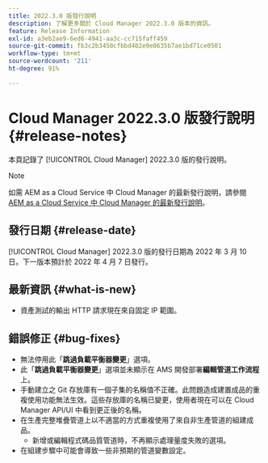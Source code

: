 ```yaml
---
title: 2022.3.0 版發行說明
description: 了解更多關於 Cloud Manager 2022.3.0 版本的資訊。
feature: Release Information
exl-id: a3eb2ae9-6ed6-4941-aa3c-cc715faff459
source-git-commit: fb3c2b3450cfbbd402e9e0635b7ae1bd71ce0501
workflow-type: tm+mt
source-wordcount: '211'
ht-degree: 91%

---
```


# Cloud Manager 2022.3.0 版發行說明 {#release-notes}

本頁記錄了 [!UICONTROL Cloud Manager] 2022.3.0 版的發行說明。

>[!NOTE]
>
>如需 AEM as a Cloud Service 中 Cloud Manager 的最新發行說明，請參閱 [AEM as a Cloud Service 中 Cloud Manager 的最新發行說明](https://experienceleague.adobe.com/zh-hant/docs/experience-manager-cloud-service/content/release-notes/cloud-manager/current)。

## 發行日期 {#release-date}

[!UICONTROL Cloud Manager] 2022.3.0 版的發行日期為 2022 年 3 月 10 日。下一版本預計於 2022 年 4 月 7 日發行。

## 最新資訊 {#what-is-new}

* 資產測試的輸出 HTTP 請求現在來自固定 IP 範圍。


## 錯誤修正 {#bug-fixes}

* 無法停用此「**跳過負載平衡器變更**」選項。
* 此「**跳過負載平衡器變更**」選項並未顯示在 AMS 開發部署&#x200B;**編輯管道工作流程**&#x200B;上。
* 手動建立之 Git 存放庫有一個子集的名稱值不正確。此問題造成建置成品的重複使用功能無法生效。這些存放庫的名稱已變更，使用者現在可以在 Cloud Manager API/UI 中看到更正後的名稱。
* 在生產完整堆疊管道上以不適當的方式重複使用了來自非生產管道的組建成品。
   * 新增或編輯程式碼品質管道時，不再顯示處理量度失敗的選項。
* 在組建步驟中可能會導致一些非預期的管道變數設定。
